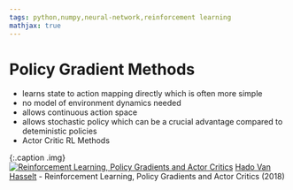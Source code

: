 ```yaml
---
tags: python,numpy,neural-network,reinforcement learning
mathjax: true
---
```

# Policy Gradient Methods

- learns state to action mapping directly which is often more simple
- no model of environment dynamics needed
- allows continuous action space
- allows stochastic policy which can be a crucial advantage compared to deteministic policies
- Actor Critic RL Methods

{:.caption .img}
[![Reinforcement Learning, Policy Gradients and Actor Critics](https://img.youtube.com/vi/bRfUxQs6xIM/0.jpg)](https://www.youtube.com/watch?v=bRfUxQs6xIM)
[Hado Van Hasselt](https://hadovanhasselt.com/) - Reinforcement Learning, Policy Gradients and Actor Critics (2018)
